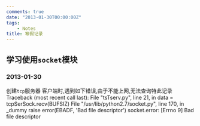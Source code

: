 ```yaml
---
comments: true
date: "2013-01-30T00:00:00Z"
tags:
    - Notes
title: 寒假记录
---
```

## 学习使用`socket`模块
### 2013-01-30  
创建`tcp`服务器 客户端时,遇到如下错误,由于不能上网,无法查询特此记录  
	Traceback (most recent call last):
		File "tsTserv.py", line 21, in <module>
		data = tcpSerSock.recv(BUFSIZ)
	File "/usr/lib/python2.7/socket.py", line 170, in _dummy
		raise error(EBADF, 'Bad file descriptor')
	socket.error: [Errno 9] Bad file descriptor
